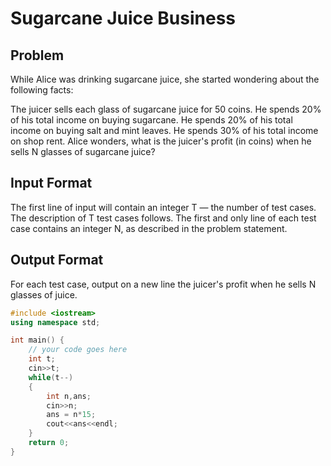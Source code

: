 # Sugarcane Juice Business
## Problem
While Alice was drinking sugarcane juice, she started wondering about the following facts:

The juicer sells each glass of sugarcane juice for 50 coins.
He spends 20% of his total income on buying sugarcane.
He spends 20% of his total income on buying salt and mint leaves.
He spends 30% of his total income on shop rent.
Alice wonders, what is the juicer's profit (in coins) when he sells N glasses of sugarcane juice?

## Input Format
The first line of input will contain an integer T — the number of test cases. The description of T test cases follows.
The first and only line of each test case contains an integer N, as described in the problem statement.
## Output Format
For each test case, output on a new line the juicer's profit when he sells N glasses of juice.

```cpp
#include <iostream>
using namespace std;

int main() {
	// your code goes here
	int t;
	cin>>t;
	while(t--)
	{
	    int n,ans;
	    cin>>n;
	    ans = n*15;
	    cout<<ans<<endl;
	}
	return 0;
}
```